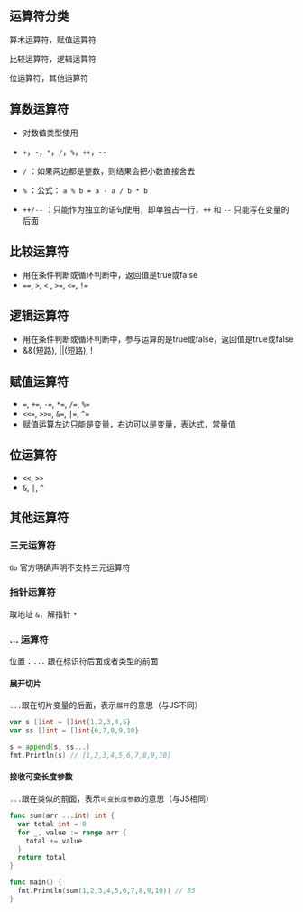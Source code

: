 ## 运算符分类

算术运算符，赋值运算符

比较运算符，逻辑运算符

位运算符，其他运算符



## 算数运算符

* 对数值类型使用

* `+`，`-`，`*`，`/`，`%`，`++`，`--`

* `/` ：如果两边都是整数，则结果会把小数直接舍去

* `%` ：公式： `a % b = a - a / b * b`

* `++/--` ：只能作为独立的语句使用，即单独占一行，`++` 和 `--` 只能写在变量的后面



## 比较运算符

* 用在条件判断或循环判断中，返回值是true或false
* `==`, `>`, `<` , `>=`, `<=`, `!=`



## 逻辑运算符

* 用在条件判断或循环判断中，参与运算的是true或false，返回值是true或false
* &&(短路), ||(短路), !



## 赋值运算符

* `=`, `+=`, `-=`, `*=`, `/=`, `%=`
* `<<=`, `>>=`, `&=`, `|=`, `^=`
* 赋值运算左边只能是变量，右边可以是变量，表达式，常量值



## 位运算符

* `<<`, `>>`
* `&`, `|`, `^`



## 其他运算符

### 三元运算符

`Go` 官方明确声明不支持三元运算符

### 指针运算符

取地址 `&`，解指针 `*`

### ... 运算符

位置：`...` 跟在标识符后面或者类型的前面

#### 展开切片

`...`跟在切片变量的后面，表示`展开`的意思（与JS不同）

```go
var s []int = []int{1,2,3,4,5}
var ss []int = []int{6,7,8,9,10}

s = append(s, ss...)
fmt.Println(s) // [1,2,3,4,5,6,7,8,9,10]
```

#### 接收可变长度参数

`...`跟在类似的前面，表示`可变长度参数`的意思（与JS相同）

```go
func sum(arr ...int) int {
  var total int = 0
  for _, value := range arr {
    total += value
  }
  return total
}

func main() {
  fmt.Println(sum(1,2,3,4,5,6,7,8,9,10)) // 55
}
```

